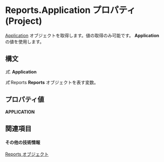 
# Reports.Application プロパティ (Project)
[Application](8eb91712-7784-a102-38c0-19bb056c27e9.md) オブジェクトを取得します。値の取得のみ可能です。 **Application** の値を使用します。

## 構文

 _式_. **Application**

 _式_ Reports **Reports** オブジェクトを表す変数。


## プロパティ値

 **APPLICATION**


## 関連項目


#### その他の技術情報


[Reports オブジェクト](a9f4a13b-1907-dbe8-8077-fb1226bb8bb9.md)